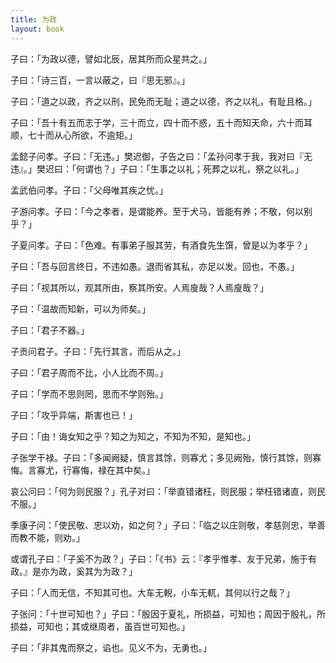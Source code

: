 ```yaml
---
title: 为政
layout: book
---
```


子曰：「为政以德，譬如北辰，居其所而众星共之。」

子曰：「诗三百，一言以蔽之，曰『思无邪』。」

子曰：「道之以政，齐之以刑，民免而无耻；道之以德，齐之以礼，有耻且格。」

子曰：「吾十有五而志于学，三十而立，四十而不惑，五十而知天命，六十而耳顺，七十而从心所欲，不逾矩。」

孟懿子问孝。子曰：「无违。」樊迟御，子告之曰：「孟孙问孝于我，我对曰『无违』。」樊迟曰：「何谓也？」子曰：「生事之以礼；死葬之以礼，祭之以礼。」

孟武伯问孝。子曰：「父母唯其疾之忧。」

子游问孝。子曰：「今之孝者，是谓能养。至于犬马，皆能有养；不敬，何以别乎？」

子夏问孝。子曰：「色难。有事弟子服其劳，有酒食先生馔，曾是以为孝乎？」

子曰：「吾与回言终日，不违如愚。退而省其私，亦足以发。回也，不愚。」

子曰：「视其所以，观其所由，察其所安。人焉廋哉？人焉廋哉？」

子曰：「温故而知新，可以为师矣。」

子曰：「君子不器。」

子贡问君子。子曰：「先行其言，而后从之。」

子曰：「君子周而不比，小人比而不周。」

子曰：「学而不思则罔，思而不学则殆。」

子曰：「攻乎异端，斯害也已！」

子曰：「由！诲女知之乎？知之为知之，不知为不知，是知也。」

子张学干禄。子曰：「多闻阙疑，慎言其馀，则寡尤；多见阙殆，慎行其馀，则寡悔。言寡尤，行寡悔，禄在其中矣。」

哀公问曰：「何为则民服？」孔子对曰：「举直错诸枉，则民服；举枉错诸直，则民不服。」

季康子问：「使民敬、忠以劝，如之何？」子曰：「临之以庄则敬，孝慈则忠，举善而教不能，则劝。」

或谓孔子曰：「子奚不为政？」子曰：「《书》云：『孝乎惟孝、友于兄弟，施于有政。』是亦为政，奚其为为政？」

子曰：「人而无信，不知其可也。大车无輗，小车无軏，其何以行之哉？」

子张问：「十世可知也？」子曰：「殷因于夏礼，所损益，可知也；周因于殷礼，所损益，可知也；其或继周者，虽百世可知也。」

子曰：「非其鬼而祭之，谄也。见义不为，无勇也。」

